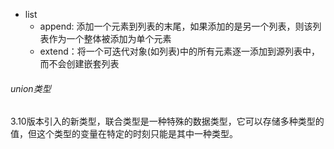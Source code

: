 * list
    - append: 添加一个元素到列表的末尾，如果添加的是另一个列表，则该列表作为一个整体被添加为单个元素
    - extend：将一个可迭代对象(如列表)中的所有元素逐一添加到源列表中，而不会创建嵌套列表

###### union类型
3.10版本引入的新类型，联合类型是一种特殊的数据类型，它可以存储多种类型的值，但这个类型的变量在特定的时刻只能是其中一种类型。

